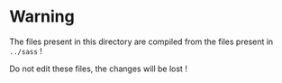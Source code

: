 # Warning
The files present in this directory are compiled from the files present in `../sass` !

Do not edit these files, the changes will be lost !

